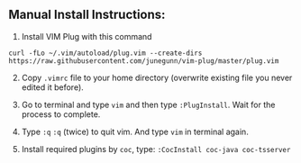 ## Manual Install Instructions: 

1. Install VIM Plug with this command

`curl -fLo ~/.vim/autoload/plug.vim --create-dirs https://raw.githubusercontent.com/junegunn/vim-plug/master/plug.vim`
    
2. Copy `.vimrc` file to your home directory (overwrite existing file you never edited it before).

3. Go to terminal and type `vim` and then type `:PlugInstall`. Wait for the process to complete.

4. Type `:q` `:q` (twice) to quit vim. And type `vim` in terminal again.

5. Install required plugins by `coc`, type: `:CocInstall coc-java coc-tsserver`
